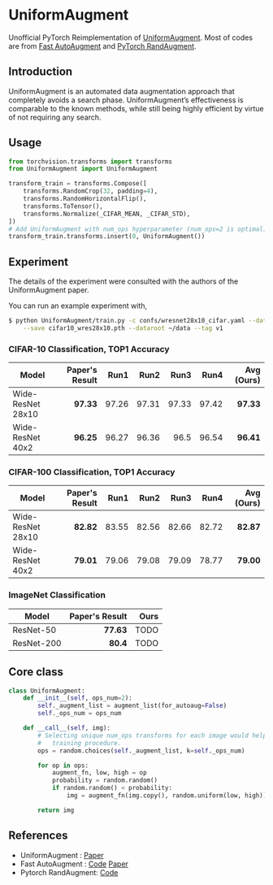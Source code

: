 # UniformAugment

Unofficial PyTorch Reimplementation of [UniformAugment](https://arxiv.org/abs/2003.14348). Most of codes are from [Fast AutoAugment](https://github.com/kakaobrain/fast-autoaugment) and [PyTorch RandAugment](https://github.com/ildoonet/pytorch-randaugment).

## Introduction
UniformAugment is an automated data augmentation approach that completely avoids a search phase. UniformAugment’s effectiveness is comparable to the known methods, while still being highly efficient by virtue of not requiring any search.

## Usage

```python
from torchvision.transforms import transforms
from UniformAugment import UniformAugment

transform_train = transforms.Compose([
    transforms.RandomCrop(32, padding=4),
    transforms.RandomHorizontalFlip(),
    transforms.ToTensor(),
    transforms.Normalize(_CIFAR_MEAN, _CIFAR_STD),
])
# Add UniformAugment with num_ops hyperparameter (num_ops=2 is optimal)
transform_train.transforms.insert(0, UniformAugment())
```

## Experiment

The details of the experiment were consulted with the authors of the UniformAugment paper.

You can run an example experiment with, 

```bash
$ python UniformAugment/train.py -c confs/wresnet28x10_cifar.yaml --dataset cifar10 \
    --save cifar10_wres28x10.pth --dataroot ~/data --tag v1
```

### CIFAR-10 Classification, TOP1 Accuracy

| Model             | Paper's Result | Run1         | Run2         | Run3         | Run4         | Avg (Ours)   |
|-------------------|---------------:|-------------:|-------------:|-------------:|-------------:|-------------:|
| Wide-ResNet 28x10 | **97.33**      | 97.26        | 97.31        | 97.33        | 97.42        | **97.33**    |
| Wide-ResNet 40x2  | **96.25**      | 96.27        | 96.36        | 96.5         | 96.54        | **96.41**    |

### CIFAR-100 Classification, TOP1 Accuracy

| Model             | Paper's Result | Run1         | Run2         | Run3         | Run4         | Avg (Ours)   |
|-------------------|---------------:|-------------:|-------------:|-------------:|-------------:|-------------:|
| Wide-ResNet 28x10 | **82.82**      | 83.55        | 82.56        | 82.66        | 82.72        | **82.87**    |
| Wide-ResNet 40x2  | **79.01**      | 79.06        | 79.08        | 79.09        | 78.77        | **79.00**    |



### ImageNet Classification

| Model             | Paper's Result | Ours         |
|-------------------|---------------:|-------------:|
| ResNet-50         | **77.63**      | TODO         |
| ResNet-200        | **80.4**       | TODO         |


## Core class
```python
class UniformAugment:
    def __init__(self, ops_num=2):
        self._augment_list = augment_list(for_autoaug=False)
        self._ops_num = ops_num

    def __call__(self, img):
        # Selecting unique num_ops transforms for each image would help the
        #   training procedure.
        ops = random.choices(self._augment_list, k=self._ops_num)

        for op in ops:
            augment_fn, low, high = op
            probability = random.random()
            if random.random() < probability:
                img = augment_fn(img.copy(), random.uniform(low, high))

        return img
```


## References

- UniformAugment : [Paper](https://arxiv.org/abs/2003.14348)
- Fast AutoAugment : [Code](https://github.com/kakaobrain/fast-autoaugment) [Paper](https://arxiv.org/abs/1905.00397)
- Pytorch RandAugment: [Code](https://github.com/ildoonet/pytorch-randaugment)
